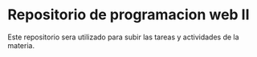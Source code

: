 # Repositorio de programacion web II

Este repositorio sera utilizado para subir las tareas y actividades de la materia.